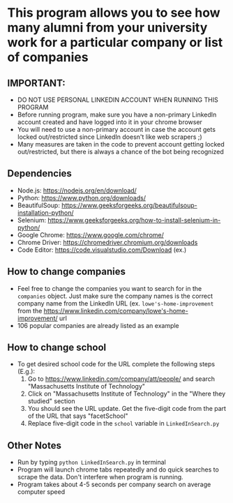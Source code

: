 # This program allows you to see how many alumni from your university work for a particular company or list of companies

## IMPORTANT: 
- DO NOT USE PERSONAL LINKEDIN ACCOUNT WHEN RUNNING THIS PROGRAM
- Before running program, make sure you have a non-primary LinkedIn account created and have logged into it in your chrome browser
- You will need to use a non-primary account in case the account gets locked out/restricted since LinkedIn doesn't like web scrapers ;)
- Many measures are taken in the code to prevent account getting locked out/restricted, but there is always a chance of the bot being recognized

## Dependencies
- Node.js: https://nodejs.org/en/download/
- Python: https://www.python.org/downloads/
- BeautifulSoup: https://www.geeksforgeeks.org/beautifulsoup-installation-python/
- Selenium: https://www.geeksforgeeks.org/how-to-install-selenium-in-python/
- Google Chrome: https://www.google.com/chrome/
- Chrome Driver: https://chromedriver.chromium.org/downloads
- Code Editor: https://code.visualstudio.com/Download (ex.)

## How to change companies
- Feel free to change the companies you want to search for in the `companies` object. Just make sure the company names is the correct company name from the LinkedIn URL (ex.  `lowe's-home-improvement` from the https://www.linkedin.com/company/lowe's-home-improvement/ url
- 106 popular companies are already listed as an example

## How to change school
- To get desired school code for the URL complete the following steps (E.g.):
    1. Go to https://www.linkedin.com/company/att/people/ and search "Massachusetts Institute of Technology" 
    2. Click on "Massachusetts Institute of Technology" in the "Where they studied" section
    3. You should see the URL update. Get the five-digit code from the part of the URL that says "facetSchool"
    4. Replace five-digit code in the `school` variable in `LinkedInSearch.py`

## Other Notes
- Run by typing `python LinkedInSearch.py` in terminal
- Program will launch chrome tabs repeatedly and do quick searches to scrape the data. Don't interfere when program is running. 
- Program takes about 4-5 seconds per company search on average computer speed
